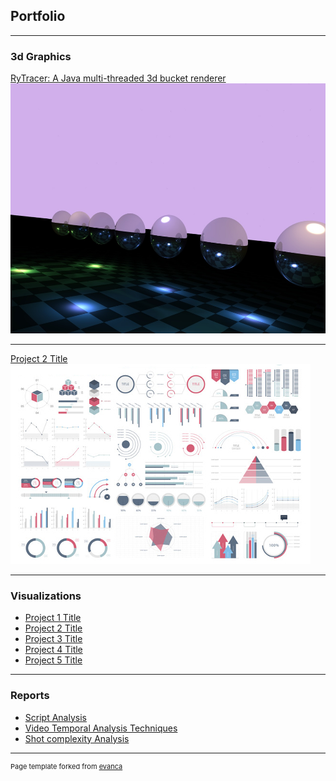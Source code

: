 ## Portfolio

---

### 3d Graphics

[RyTracer: A Java multi-threaded 3d bucket renderer](https://github.com/ryanamundson1/ry_tracer)
<img src="images/ball_lineup.jpeg?raw=true" width="600" height="400"/>

---
[Project 2 Title](/pdf/sample_presentation.pdf)
<img src="images/dummy_thumbnail.jpg?raw=true"/>

---

### Visualizations

- [Project 1 Title](http://example.com/)
- [Project 2 Title](http://example.com/)
- [Project 3 Title](http://example.com/)
- [Project 4 Title](http://example.com/)
- [Project 5 Title](http://example.com/)

---

### Reports

- [Script Analysis](
https://github.com/ryanamundson1/MSDS/blob/3501d1461b6bc5e88af06cd560c7f9e61351442e/MSDS-453/RDA_final_assignment.pdf)
- [Video Temporal Analysis Techniques](https://github.com/ryanamundson1/MSDS/blob/3501d1461b6bc5e88af06cd560c7f9e61351442e/MSDS-498/RDA_final_assignment_498.pdf)
- [Shot complexity Analysis](https://github.com/ryanamundson1/MSDS/blob/8733e940bbbd9d2086d59579f9dc03056f0a961a/MSDS-458/RyanAmundson_final_assignment.pdf)


---
<p style="font-size:11px">Page template forked from <a href="https://github.com/evanca/quick-portfolio">evanca</a></p>
<!-- Remove above link if you don't want to attibute -->
